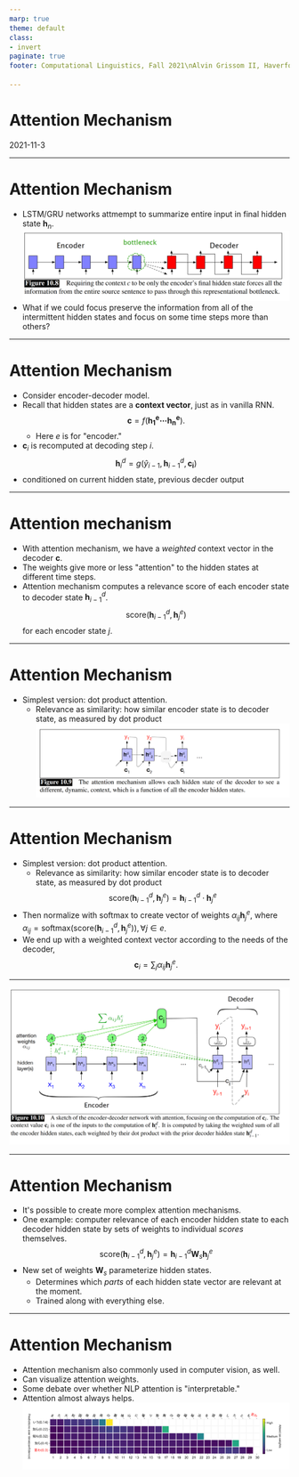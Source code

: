 ```yaml
---
marp: true
theme: default
class:
- invert
paginate: true
footer: Computational Linguistics, Fall 2021\nAlvin Grissom II, Haverford College

---
```

# Attention Mechanism
2021-11-3

---
# Attention Mechanism
- LSTM/GRU networks attmempt to summarize entire input in final hidden state $\mathbf{h}_n.$
![](images/attention/jm_bottleneck.png)
- What if we could focus preserve the information from all of the intermittent hidden states and focus on some time steps more than others?

---
# Attention Mechanism
- Consider encoder-decoder model.
- Recall that hidden states are a **context vector**, just as in vanilla RNN.
    $$
    \mathbf{c}=f(\mathbf{h^e_1\cdots \mathbf{h}^e_n}).
    $$
    - Here $e$ is for "encoder."
- $\mathbf{c}_i$ is recomputed at decoding step $i$.
$$
\mathbf{h}^d_i=g(\hat{y}_{i-1},\mathbf{h}^d_{i-1},\mathbf{c_i})
$$
- conditioned on current hidden state, previous decder output
---
# Attention mechanism
- With attention mechanism, we have a *weighted* context vector in the decoder $\mathbf{c}$.
- The weights give more or less "attention" to the hidden states at different time steps.
- Attention mechanism computes a relevance score of each encoder state to decoder state $\mathbf{h}^d_{i-1}$.
$$
\text{score}(\mathbf{h}^d_{i-1},\mathbf{h}^e_{j}) 
$$
for each encoder state $j$.

---
# Attention Mechanism
- Simplest version: dot product attention.
    - Relevance as similarity: how similar encoder state is to decoder state, as measured by dot product
![](images/attention/jm_dot_attention.png)

---
# Attention Mechanism
- Simplest version: dot product attention.
    - Relevance as similarity: how similar encoder state is to decoder state, as measured by dot product
$$
\text{score}(\mathbf{h}^d_{i-1},\mathbf{h}^e_{j})=\mathbf{h}^d_{i-1}\cdot \mathbf{h}^e_{j}
$$
- Then normalize with softmax to create vector of weights $\alpha_{ij}\mathbf{h}^e_j$,
where $\alpha_{ij}=\text{softmax}(\text{score}(\mathbf{h}^d_{i-1},\mathbf{h}^e_{j})),  \forall j\in e$.
- We end up with a weighted context vector according to the needs of the decoder, 
$$
\mathbf{c}_i=\sum_j \alpha_{ij}\mathbf{h}^e_j.
$$

---
![](images/attention/jm_encoder_decoder_attention.png)


---
# Attention Mechanism
- It's possible to create more complex attention mechanisms.
- One example: computer relevance of each encoder hidden state to each decoder hidden state by sets of weights to individual *scores* themselves.
$$
\text{score}(\mathbf{h}^d_{i-1},\mathbf{h}^e_{j})=\mathbf{h}^d_{i-1}\mathbf{W}_s \mathbf{h}^e_{j}
$$
- New set of weights $\mathbf{W}_s$ parameterize hidden states.
    - Determines which *parts* of each hidden state vector are relevant at the moment.
    - Trained along with everything else.
---

# Attention Mechanism
- Attention mechanism also commonly used in computer vision, as well.
- Can visualize attention weights.
- Some debate over whether NLP attention is "interpretable."
- Attention almost always helps.
![](images/attention/li_japanese_attention.png)